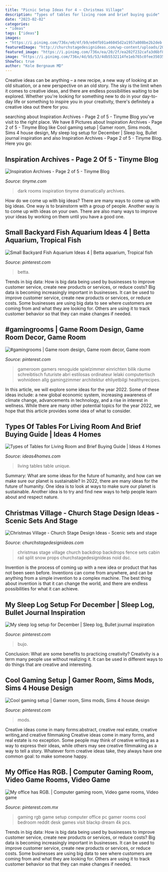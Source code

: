 ```yaml
---
title: "Picnic Setup Ideas For 4 ~ Christmas Village"
description: "Types of tables for living room and brief buying guide"
date: "2023-02-02"
categories:
- "ideas"
tags: ["ideas"]
images:
- "https://i.pinimg.com/736x/e0/4f/b9/e04fb91a46045d2a1957a808be2b2deb.jpg"
featuredImage: "http://churchstagedesignideas.com/wp-content/uploads/2013/08/noid-DSC_0049.jpg"
featured_image: "https://i.pinimg.com/736x/ea/20/2f/ea202f232cafa3d6bf828a850f6ce038.jpg"
image: "https://i.pinimg.com/736x/4d/b5/53/4db5532114fe1eb765c0fee35035db9f.jpg"
ShowToc: true
author: "Kole Bergnaum MD"
---
```



Creative ideas can be anything – a new recipe, a new way of looking at an old situation, or a new perspective on an old story. The sky is the limit when it comes to creative ideas, and there are endless possibilities waiting to be explored. Whether you're looking for something new to do in your day-to-day life or something to inspire you in your creativity, there's definitely a creative idea out there for you.

	

		
searching about Inspiration Archives - Page 2 of 5 - Tinyme Blog you've visit to the right place. We have 8 Pictures about Inspiration Archives - Page 2 of 5 - Tinyme Blog like Cool gaming setup | Gamer room, Sims mods, Sims 4 house design, My sleep log setup for December | Sleep log, Bullet journal inspiration and also Inspiration Archives - Page 2 of 5 - Tinyme Blog. Here you go:
		
    
## Inspiration Archives - Page 2 Of 5 - Tinyme Blog

<img loading=lazy src="https://www.tinyme.com/blog/wp-content/uploads/2015/09/10-Dramatically-Dark-Kids-Rooms-2-768x1024.jpg" onerror="this.onerror=null;this.src='https://tse4.mm.bing.net/th?id=OIP.CwVNIU2xyDvZb50kfdXT4QHaJ4&amp;pid=15.1';" alt="Inspiration Archives - Page 2 of 5 - Tinyme Blog">

_Source: tinyme.com_

>dark rooms inspiration tinyme dramatically archives. 

	

How do we come up with big ideas?
There are many ways to come up with big ideas. One way is to brainstorm with a group of people. Another way is to come up with ideas on your own. There are also many ways to improve your ideas by working on them until you have a good one.

    
## Small Backyard Fish Aquarium Ideas 4 | Betta Aquarium, Tropical Fish

<img loading=lazy src="https://i.pinimg.com/736x/4d/b5/53/4db5532114fe1eb765c0fee35035db9f.jpg" onerror="this.onerror=null;this.src='https://tse2.mm.bing.net/th?id=OIP.Yo2tXVVD7tQQHx-E1tDntwHaLD&amp;pid=15.1';" alt="Small Backyard Fish Aquarium Ideas 4 | Betta aquarium, Tropical fish">

_Source: pinterest.com_

>betta. 

	

Trends in big data: How is big data being used by businesses to improve customer service, create new products or services, or reduce costs?
Big data is becoming increasingly important in businesses. It can be used to improve customer service, create new products or services, or reduce costs. Some businesses are using big data to see where customers are coming from and what they are looking for. Others are using it to track customer behavior so that they can make changes if needed.

    
## #gamingrooms | Game Room Design, Game Room Decor, Game Room

<img loading=lazy src="https://i.pinimg.com/736x/49/68/d9/4968d907e8ae11ddb1326b5a0ba22a50.jpg" onerror="this.onerror=null;this.src='https://tse1.mm.bing.net/th?id=OIP.lYSFDXoruUzK4vbnQ9SLDAHaLF&amp;pid=15.1';" alt="#gamingrooms | Game room design, Game room decor, Game room">

_Source: pinterest.com_

>gameroom gamers renoguide spielzimmer einrichten bilik räume schreibtisch futuriste abri estilosas ordinateur lelaki computertisch wohnideen allg gamingzimmer architektur ehliyetbilgi healthyrecipes. 

	

In this article, we will explore some ideas for the year 2022. Some of these ideas include: a new global economic system, increasing awareness of climate change, advancements in technology, and a rise in interest in wellness. While there are many other potential topics for the year 2022, we hope that this article provides some idea of what to consider.

    
## Types Of Tables For Living Room And Brief Buying Guide | Ideas 4 Homes

<img loading=lazy src="http://www.ideas4homes.com/wp-content/uploads/2015/12/Unique-Multifungtion-for-Table-For-Living-Room-With-Two-Color-and-Low-Design-Inspiration.jpg" onerror="this.onerror=null;this.src='https://tse4.mm.bing.net/th?id=OIP.ZdZ-tkPzoFelbhZktzkI1AHaFj&amp;pid=15.1';" alt="Types of Tables for Living Room and Brief Buying Guide | Ideas 4 Homes">

_Source: ideas4homes.com_

>living tables table unique. 

	

Summary: What are some ideas for the future of humanity, and how can we make sure our planet is sustainable?
In 2022, there are many ideas for the future of humanity. One idea is to look at ways to make sure our planet is sustainable. Another idea is to try and find new ways to help people learn about and respect nature.

    
## Christmas Village - Church Stage Design Ideas - Scenic Sets And Stage

<img loading=lazy src="http://churchstagedesignideas.com/wp-content/uploads/2013/08/noid-DSC_0049.jpg" onerror="this.onerror=null;this.src='https://tse3.mm.bing.net/th?id=OIP.2TLlctv-9cFfVNsP-mlC_gHaE8&amp;pid=15.1';" alt="Christmas Village - Church Stage Design Ideas - Scenic sets and stage">

_Source: churchstagedesignideas.com_

>christmas stage village church backdrop backdrops fence sets cabin rail split snow props churchstagedesignideas noid dsc. 

	

Invention is the process of coming up with a new idea or product that has not been seen before. Inventions can come from anywhere, and can be anything from a simple invention to a complex machine. The best thing about invention is that it can change the world, and there are endless possibilities for what it can achieve.

    
## My Sleep Log Setup For December | Sleep Log, Bullet Journal Inspiration

<img loading=lazy src="https://i.pinimg.com/736x/ea/20/2f/ea202f232cafa3d6bf828a850f6ce038.jpg" onerror="this.onerror=null;this.src='https://tse4.mm.bing.net/th?id=OIP.6uIjWJ5Z8VMqiH5yEnERTgHaNK&amp;pid=15.1';" alt="My sleep log setup for December | Sleep log, Bullet journal inspiration">

_Source: pinterest.com_

>bujo. 

	

Conclusion: What are some benefits to practicing creativity?
Creativity is a term many people use without realizing it. It can be used in different ways to do things that are creative and interesting.

    
## Cool Gaming Setup | Gamer Room, Sims Mods, Sims 4 House Design

<img loading=lazy src="https://i.pinimg.com/736x/69/e9/e2/69e9e25bb92e93ab7cb85f1e09c584f0.jpg" onerror="this.onerror=null;this.src='https://tse4.mm.bing.net/th?id=OIP.2h7mfjqEJ5tIkLt0NC-2CwHaE8&amp;pid=15.1';" alt="Cool gaming setup | Gamer room, Sims mods, Sims 4 house design">

_Source: pinterest.com_

>mods. 

	

Creative ideas come in many forms:abstract, creative real estate, creative writing,and creative filmmaking
Creative ideas come in many forms, and real estate is no exception. Some people may think of creative writing as a way to express their ideas, while others may see creative filmmaking as a way to tell a story. Whatever form creative ideas take, they always have one common goal: to make someone happy.

    
## My Office Has RGB. | Computer Gaming Room, Video Game Rooms, Video Game

<img loading=lazy src="https://i.pinimg.com/736x/e0/4f/b9/e04fb91a46045d2a1957a808be2b2deb.jpg" onerror="this.onerror=null;this.src='https://tse1.mm.bing.net/th?id=OIP.Foq0Q8Va-CZq-E2TYNdJvAHaJ3&amp;pid=15.1';" alt="My office has RGB. | Computer gaming room, Video game rooms, Video game">

_Source: pinterest.com.mx_

>gaming rgb game setup computer office pc gamer rooms cool bedroom reddit desk games visit blackp dream 4k pcs. 

	

Trends in big data: How is big data being used by businesses to improve customer service, create new products or services, or reduce costs?
Big data is becoming increasingly important in businesses. It can be used to improve customer service, create new products or services, or reduce costs. Some businesses are using big data to see where customers are coming from and what they are looking for. Others are using it to track customer behavior so that they can make changes if needed.


